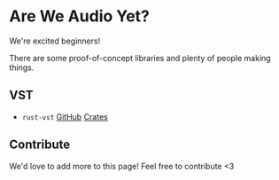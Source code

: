 # Are We Audio Yet?

We're excited beginners!

There are some proof-of-concept libraries and plenty of people making things.

## VST

- `rust-vst` [GitHub](https://github.com/rust-dsp/rust-vst/) [Crates](https://crates.io/vst)

## Contribute

We'd love to add more to this page! Feel free to contribute <3
